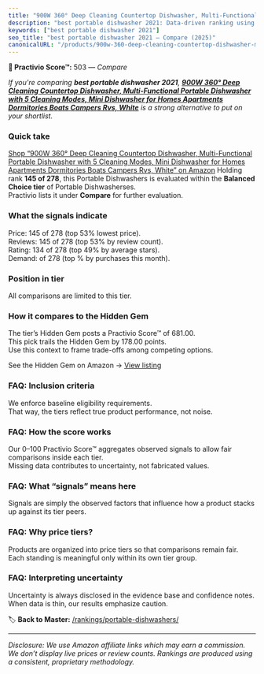 ```yaml
---
title: "900W 360° Deep Cleaning Countertop Dishwasher, Multi-Functional Portable Dishwasher with 5 Cleaning Modes, Mini Dishwasher for Homes Apartments Dormitories Boats Campers Rvs, White"
description: "best portable dishwasher 2021: Data-driven ranking using the Practivio Score™. Positioned by quality, value, demand, findability, momentum."
keywords: ["best portable dishwasher 2021"]
seo_title: "best portable dishwasher 2021 — Compare (2025)"
canonicalURL: "/products/900w-360-deep-cleaning-countertop-dishwasher-multi-functional-portable-dishwasher-with-5-cleaning-modes-mini-dishwasher-for-homes-apartments-dormitories-boats-campers-rvs-white-B0D9BR2936/"
---
```


**🛒 Practivio Score™:** 503 — _Compare_


*If you're comparing **best portable dishwasher 2021**, **[900W 360° Deep Cleaning Countertop Dishwasher, Multi-Functional Portable Dishwasher with 5 Cleaning Modes, Mini Dishwasher for Homes Apartments Dormitories Boats Campers Rvs, White](https://www.amazon.com/dp/B0D9BR2936?tag=practivio-20)** is a strong alternative to put on your shortlist.*
### Quick take
[Shop “900W 360° Deep Cleaning Countertop Dishwasher, Multi-Functional Portable Dishwasher with 5 Cleaning Modes, Mini Dishwasher for Homes Apartments Dormitories Boats Campers Rvs, White” on Amazon](https://www.amazon.com/dp/B0D9BR2936?tag=practivio-20)
Holding rank **145 of 278**, this Portable Dishwashers is evaluated within the **Balanced Choice tier** of Portable Dishwasherses.  
Practivio lists it under **Compare** for further evaluation.

### What the signals indicate
Price: 145 of 278 (top 53% lowest price).  
Reviews: 145 of 278 (top 53% by review count).  
Rating: 134 of 278 (top 49% by average stars).  
Demand:  of 278 (top % by purchases this month).

### Position in tier
All comparisons are limited to this tier.

### How it compares to the Hidden Gem
The tier’s Hidden Gem posts a Practivio Score™ of 681.00.  
This pick trails the Hidden Gem by 178.00 points.  
Use this context to frame trade-offs among competing options.  

See the Hidden Gem on Amazon → [View listing](https://www.amazon.com/dp/B0B9GJFNLX?tag=practivio-20)

### FAQ: Inclusion criteria
We enforce baseline eligibility requirements.  
That way, the tiers reflect true product performance, not noise.

### FAQ: How the score works
Our 0–100 Practivio Score™ aggregates observed signals to allow fair comparisons inside each tier.  
Missing data contributes to uncertainty, not fabricated values.

### FAQ: What “signals” means here
Signals are simply the observed factors that influence how a product stacks up against its tier peers.

### FAQ: Why price tiers?
Products are organized into price tiers so that comparisons remain fair.  
Each standing is meaningful only within its own tier group.

### FAQ: Interpreting uncertainty
Uncertainty is always disclosed in the evidence base and confidence notes.  
When data is thin, our results emphasize caution.

<!-- Missing template for Compare/CompareWithinPriceClass -->


🏷️ **Back to Master:** [/rankings/portable-dishwashers/](/rankings/portable-dishwashers/)

---
_Disclosure: We use Amazon affiliate links which may earn a commission. We don’t display live prices or review counts. Rankings are produced using a consistent, proprietary methodology._
